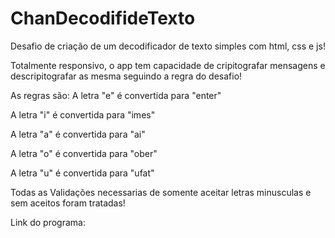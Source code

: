﻿# ChanDecodifideTexto

Desafio de criação de um decodificador de texto simples com html, css e js!

Totalmente responsivo, o app tem capacidade de cripitografar mensagens e descripitografar as mesma seguindo a regra do desafio!

As regras são:
A letra "e" é convertida para "enter"

A letra "i" é convertida para "imes"

A letra "a" é convertida para "ai"

A letra "o" é convertida para "ober"

A letra "u" é convertida para "ufat"


Todas as Validações necessarias de somente aceitar letras minusculas e sem aceitos foram tratadas!

Link do programa: 
